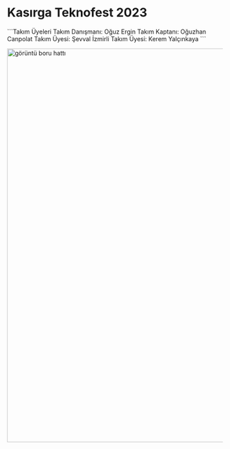 # Kasırga Teknofest 2023
\`\`\`Takım Üyeleri
Takım Danışmanı: Oğuz Ergin
Takım Kaptanı: Oğuzhan Canpolat
Takım Üyesi: Şevval İzmirli
Takım Üyesi: Kerem Yalçınkaya
\`\`\`

<img width="919" alt="görüntü boru hattı" src="https://user-images.githubusercontent.com/51290082/236640373-1d9ec2c1-bd99-40e8-9929-90db0a4f2d8d.png">
